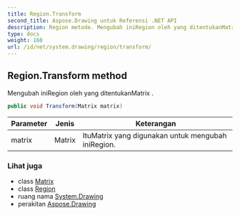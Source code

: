 ```yaml
---
title: Region.Transform
second_title: Aspose.Drawing untuk Referensi .NET API
description: Region metode. Mengubah iniRegion oleh yang ditentukanMatrix .
type: docs
weight: 160
url: /id/net/system.drawing/region/transform/
---
```

## Region.Transform method

Mengubah iniRegion oleh yang ditentukanMatrix .

```csharp
public void Transform(Matrix matrix)
```

| Parameter | Jenis | Keterangan |
| --- | --- | --- |
| matrix | Matrix | ItuMatrix yang digunakan untuk mengubah iniRegion. |

### Lihat juga

* class [Matrix](../../../system.drawing.drawing2d/matrix/)
* class [Region](../)
* ruang nama [System.Drawing](../../region/)
* perakitan [Aspose.Drawing](../../../)


